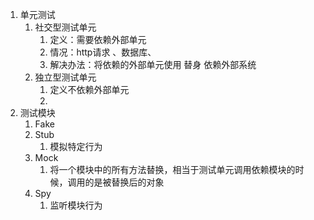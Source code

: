 1. 单元测试
    1. 社交型测试单元 
        1. 定义：需要依赖外部单元
        2. 情况：http请求 、数据库、
        3. 解决办法：将依赖的外部单元使用 替身 依赖外部系统
    2. 独立型测试单元
        1. 定义不依赖外部单元
        2. 
2. 测试模块
    1. Fake
    2. Stub
        1. 模拟特定行为
    3. Mock
        1. 将一个模块中的所有方法替换，相当于测试单元调用依赖模块的时候，调用的是被替换后的对象
    4. Spy
        1. 监听模块行为